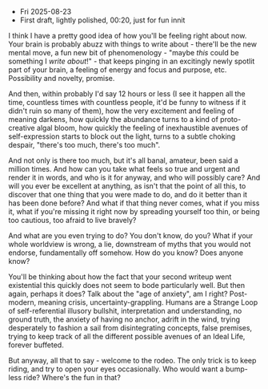 - Fri 2025-08-23
- First draft, lightly polished, 00:20, just for fun innit


I think I have a pretty good idea of how you'll be feeling right about now. Your brain is probably abuzz with things to write about - there'll be the new mental move, a fun new bit of phenomenology - "maybe *this* could be something I *write about*!" - that keeps pinging in an excitingly newly spotlit part of your brain, a feeling of energy and focus and purpose, etc. Possibility and novelty, promise.

And then, within probably I'd say 12 hours or less (I see it happen all the time, countless times with countless people, it'd be funny to witness if it didn't ruin so many of them), how the very excitement and feeling of meaning darkens, how quickly the abundance turns to a kind of proto-creative algal bloom, how quickly the feeling of inexhaustible avenues of self-expression starts to block out the light, turns to a subtle choking despair, "there's too much, there's too much". 

And not only is there too much, but it's all banal, amateur, been said a million times. And how can you take what feels so true and urgent and render it in words, and who is it for anyway, and who will possibly care? And will you ever be excellent at anything, as isn't that the point of all this, to discover that one thing that you were made to do, and do it better than it has been done before? And what if that thing never comes, what if you miss it, what if you're missing it right now by spreading yourself too thin, or being too cautious, too afraid to live bravely?

And what are you even trying to do? You don't know, do you? What if your whole worldview is wrong, a lie, downstream of myths that you would not endorse, fundamentally off somehow. How do you know? Does anyone know?

You'll be thinking about how the fact that your second writeup went existential this quickly does not seem to bode particularly well. But then again, perhaps it does? Talk about the "age of anxiety", am I right? Post-modern, meaning crisis, uncertainty-grappling. Humans are a Strange Loop of self-referential illusory bullshit, interpretation and understanding, no ground truth, the anxiety of having no anchor, adrift in the wind, trying desperately to fashion a sail from disintegrating concepts, false premises, trying to keep track of all the different possible avenues of an Ideal Life, forever buffeted. 

But anyway, all that to say - welcome to the rodeo. The only trick is to keep riding, and try to open your eyes occasionally. Who would want a bump-less ride? Where's the fun in that?